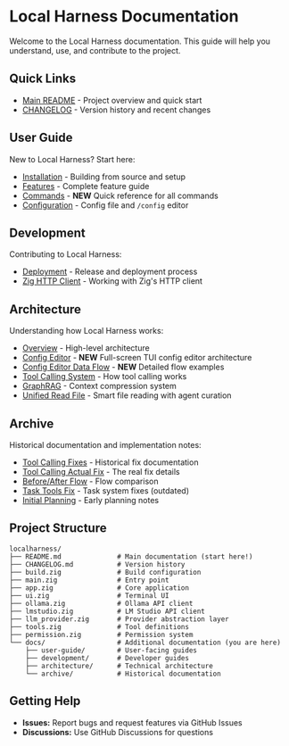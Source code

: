 # Local Harness Documentation

Welcome to the Local Harness documentation. This guide will help you understand, use, and contribute to the project.

## Quick Links

- [Main README](../README.md) - Project overview and quick start
- [CHANGELOG](../CHANGELOG.md) - Version history and recent changes

## User Guide

New to Local Harness? Start here:

- [Installation](user-guide/installation.md) - Building from source and setup
- [Features](user-guide/features.md) - Complete feature guide
- [Commands](user-guide/commands.md) - **NEW** Quick reference for all commands
- [Configuration](user-guide/configuration.md) - Config file and `/config` editor

## Development

Contributing to Local Harness:

- [Deployment](development/deployment.md) - Release and deployment process
- [Zig HTTP Client](development/zig-http-client.md) - Working with Zig's HTTP client

## Architecture

Understanding how Local Harness works:

- [Overview](architecture/overview.md) - High-level architecture
- [Config Editor](architecture/config-editor.md) - **NEW** Full-screen TUI config editor architecture
- [Config Editor Data Flow](architecture/config-editor-flow.md) - **NEW** Detailed flow examples
- [Tool Calling System](architecture/tool-calling.md) - How tool calling works
- [GraphRAG](architecture/graphrag.md) - Context compression system
- [Unified Read File](architecture/unified-read-file.md) - Smart file reading with agent curation

## Archive

Historical documentation and implementation notes:

- [Tool Calling Fixes](archive/tool-calling-fixes.md) - Historical fix documentation
- [Tool Calling Actual Fix](archive/tool-calling-actual-fix.md) - The real fix details
- [Before/After Flow](archive/before-after-flow.md) - Flow comparison
- [Task Tools Fix](archive/task-tools-fix.md) - Task system fixes (outdated)
- [Initial Planning](archive/initial-planning.md) - Early planning notes

## Project Structure

```
localharness/
├── README.md              # Main documentation (start here!)
├── CHANGELOG.md           # Version history
├── build.zig              # Build configuration
├── main.zig               # Entry point
├── app.zig                # Core application
├── ui.zig                 # Terminal UI
├── ollama.zig             # Ollama API client
├── lmstudio.zig           # LM Studio API client
├── llm_provider.zig       # Provider abstraction layer
├── tools.zig              # Tool definitions
├── permission.zig         # Permission system
└── docs/                  # Additional documentation (you are here)
    ├── user-guide/        # User-facing guides
    ├── development/       # Developer guides
    ├── architecture/      # Technical architecture
    └── archive/           # Historical documentation
```

## Getting Help

- **Issues:** Report bugs and request features via GitHub Issues
- **Discussions:** Use GitHub Discussions for questions
